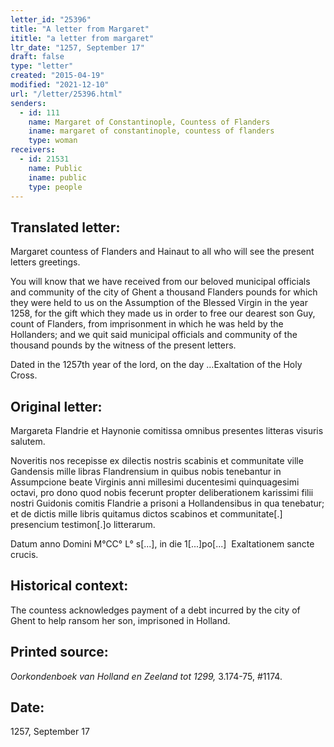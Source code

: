 ```yaml
---
letter_id: "25396"
title: "A letter from Margaret"
ititle: "a letter from margaret"
ltr_date: "1257, September 17"
draft: false
type: "letter"
created: "2015-04-19"
modified: "2021-12-10"
url: "/letter/25396.html"
senders:
  - id: 111
    name: Margaret of Constantinople, Countess of Flanders
    iname: margaret of constantinople, countess of flanders
    type: woman
receivers:
  - id: 21531
    name: Public
    iname: public
    type: people
---
```

<h2> Translated letter:</h2><p>Margaret countess of Flanders and Hainaut to all who will see the present letters greetings.</p><p>You will know that we have received from our beloved municipal officials and community of the city of Ghent a thousand Flanders pounds for which they were held to us on the Assumption of the Blessed Virgin in the year 1258, for the gift which they made us in order to free our dearest son Guy, count of Flanders, from imprisonment in which he was held by the Hollanders; and we quit said municipal officials and community of the thousand pounds by the witness of the present letters.</p><p>Dated in the 1257th year of the lord, on the day …Exaltation of the Holy Cross.</p><h2 class="mt-4"> Original letter:</h2><p>Margareta Flandrie et Haynonie comitissa omnibus presentes litteras visuris salutem.</p><p>Noveritis nos recepisse ex dilectis nostris scabinis et communitate ville Gandensis mille libras Flandrensium in quibus nobis tenebantur in Assumpcione beate Virginis anni millesimi ducentesimi quinquagesimi octavi, pro dono quod nobis fecerunt propter deliberationem karissimi filii nostri Guidonis comitis Flandrie a prisoni a Hollandensibus in qua tenebatur; et de dictis mille libris quitamus dictos scabinos et communitate[.] presencium testimon[.]o litterarum.</p><p>Datum anno Domini M°CC° L° s[...], in die 1[...]po[...]&nbsp; Exaltationem sancte crucis.</p><h2 class="mt-4"> Historical context:</h2><p>The countess acknowledges payment of a debt incurred by the city of Ghent to help ransom her son, imprisoned in Holland.&nbsp;</p><h2 class="mt-4"> Printed source:</h2><p><i>Oorkondenboek van Holland en Zeeland tot 1299,&nbsp;</i>3.174-75, #1174<i>.</i></p><h2 class="mt-4"> Date:</h2>1257, September 17